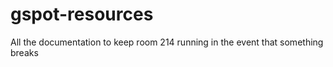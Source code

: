 # gspot-resources
All the documentation to keep room 214 running in the event that something breaks
